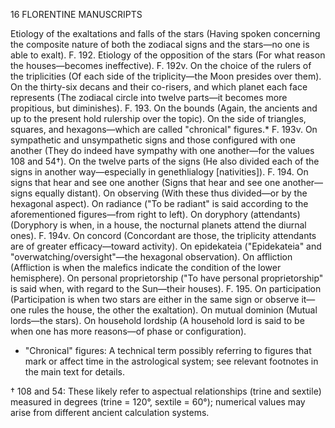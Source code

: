 16 FLORENTINE MANUSCRIPTS

Etiology of the exaltations and falls of the stars (Having spoken concerning the composite nature of both the zodiacal signs and the stars—no one is able to exalt). F. 192. Etiology of the opposition of the stars (For what reason the houses—becomes ineffective). F. 192v. On the choice of the rulers of the triplicities (Of each side of the triplicity—the Moon presides over them). On the thirty-six decans and their co-risers, and which planet each face represents (The zodiacal circle into twelve parts—it becomes more propitious, but diminishes). F. 193. On the bounds (Again, the ancients and up to the present hold rulership over the topic). On the side of triangles, squares, and hexagons—which are called "chronical" figures.* F. 193v. On sympathetic and unsympathetic signs and those configured with one another (They do indeed have sympathy with one another—for the values 108 and 54†). On the twelve parts of the signs (He also divided each of the signs in another way—especially in genethlialogy [nativities]). F. 194. On signs that hear and see one another (Signs that hear and see one another—signs equally distant). On observing (With these thus divided—or by the hexagonal aspect). On radiance ("To be radiant" is said according to the aforementioned figures—from right to left). On doryphory (attendants) (Doryphory is when, in a house, the nocturnal planets attend the diurnal ones). F. 194v. On concord (Concordant are those, the triplicity attendants are of greater efficacy—toward activity). On epidekateia ("Epidekateia" and "overwatching/oversight"—the hexagonal observation). On affliction (Affliction is when the malefics indicate the condition of the lower hemisphere). On personal proprietorship ("To have personal proprietorship" is said when, with regard to the Sun—their houses). F. 195. On participation (Participation is when two stars are either in the same sign or observe it—one rules the house, the other the exaltation). On mutual dominion (Mutual lords—the stars). On household lordship (A household lord is said to be when one has more reasons—of phase or configuration).

* "Chronical" figures: A technical term possibly referring to figures that mark or affect time in the astrological system; see relevant footnotes in the main text for details.

† 108 and 54: These likely refer to aspectual relationships (trine and sextile) measured in degrees (trine = 120°, sextile = 60°); numerical values may arise from different ancient calculation systems.